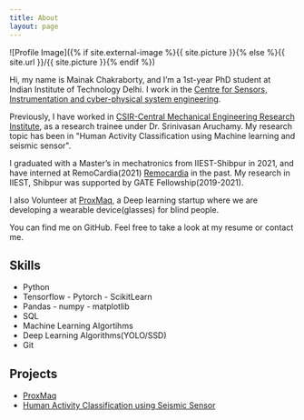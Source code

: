 ```yaml
---
title: About
layout: page
---
```

![Profile Image]({% if site.external-image %}{{ site.picture }}{% else %}{{ site.url }}/{{ site.picture }}{% endif %})

Hi, my name is Mainak Chakraborty, and I’m a 1st-year PhD student  at Indian Institute of Technology Delhi. I work in the [Centre for Sensors, Instrumentation and cyber-physical system engineering](https://sense.iitd.ac.in/content/about-us).


Previously, I have worked in [CSIR-Central Mechanical Engineering Research Institute](https://www.cmeri.res.in/department/robotics-and-automation), as a research trainee under Dr. Srinivasan Aruchamy. My research topic has been in "Human Activity Classification using Machine learning and seismic sensor". 

I graduated with a Master’s in mechatronics from IIEST-Shibpur in 2021, and have interned at RemoCardia(2021) [Remocardia](https://remo.care/) in the past. My research in IIEST, Shibpur was supported by GATE Fellowship(2019-2021).

I also Volunteer at [ProxMaq](https://proxmaq.com/), a Deep learning startup where we are developing a wearable device(glasses) for blind people. 

You can find me on GitHub. Feel free to take a look at my resume or contact me.

<h2>Skills</h2>

<ul class="skill-list">
	<li>Python</li>
	<li>Tensorflow - Pytorch - ScikitLearn</li>
	<li>Pandas - numpy - matplotlib</li>
	<li>SQL</li>
	<li>Machine Learning Algortihms</li>
	<li>Deep Learning Algorithms(YOLO/SSD)</li>
	<li>Git</li>
</ul>

<h2>Projects</h2>

<ul>
	<li><a href="https://github.com/ProxMaq/ProxVision">ProxMaq</a></li>
	<li><a href="https://github.com/Mainak1792/Human_Activity_Recognition_using_seismic_sensor"> Human Activity Classification using Seismic Sensor</a></li>
</ul>
